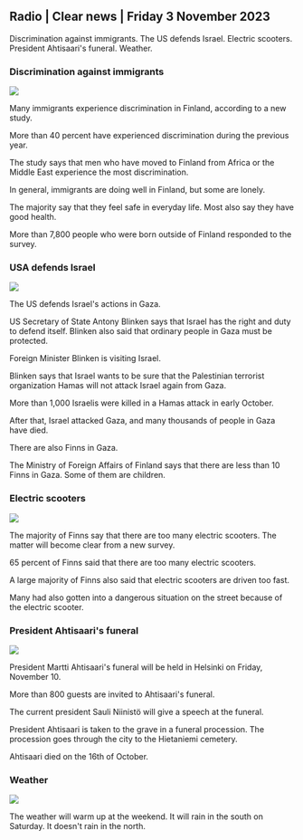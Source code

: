 ## Radio \| Clear news \| Friday 3 November 2023

Discrimination against immigrants. The US defends Israel. Electric scooters. President Ahtisaari's funeral. Weather.

### Discrimination against immigrants

![](https://images.cdn.yle.fi/image/upload/c_crop,h_1080,w_1919,x_0,y_0/ar_1.7777777777777777,c_fill,g_faces,h_675,w_1200/dpr_1.0/q_auto:eco/f_auto/fl_lossy/v1693477380/39-116537864f0696340afe)

Many immigrants experience discrimination in Finland, according to a new study.

More than 40 percent have experienced discrimination during the previous year.

The study says that men who have moved to Finland from Africa or the Middle East experience the most discrimination.

In general, immigrants are doing well in Finland, but some are lonely.

The majority say that they feel safe in everyday life. Most also say they have good health.

More than 7,800 people who were born outside of Finland responded to the survey.

### USA defends Israel

![](https://images.cdn.yle.fi/image/upload/c_crop,h_1178,w_2095,x_0,y_45/ar_1.7777777777777777,c_fill,g_faces,h_675,w_1200/dpr_1.0/q_auto:eco/f_auto/fl_lossy/v1697558051/39-1187709652eacaa1698e)

The US defends Israel's actions in Gaza.

US Secretary of State Antony Blinken says that Israel has the right and duty to defend itself. Blinken also said that ordinary people in Gaza must be protected.

Foreign Minister Blinken is visiting Israel.

Blinken says that Israel wants to be sure that the Palestinian terrorist organization Hamas will not attack Israel again from Gaza.

More than 1,000 Israelis were killed in a Hamas attack in early October.

After that, Israel attacked Gaza, and many thousands of people in Gaza have died.

There are also Finns in Gaza.

The Ministry of Foreign Affairs of Finland says that there are less than 10 Finns in Gaza. Some of them are children.

### Electric scooters

![](https://images.cdn.yle.fi/image/upload/c_crop,h_2268,w_4032,x_0,y_378/ar_1.7777777777777777,c_fill,g_faces,h_675,w_1200/dpr_1.0/q_auto:eco/f_auto/fl_lossy/v1629190662/39-842535611aab23cf6db)

The majority of Finns say that there are too many electric scooters. The matter will become clear from a new survey.

65 percent of Finns said that there are too many electric scooters.

A large majority of Finns also said that electric scooters are driven too fast.

Many had also gotten into a dangerous situation on the street because of the electric scooter.

### President Ahtisaari's funeral

![](https://images.cdn.yle.fi/image/upload/c_crop,h_3238,w_5757,x_259,y_350/ar_1.7777777777777777,c_fill,g_faces,h_675,w_1200/dpr_1.0/q_auto:eco/f_auto/fl_lossy/v1697440152/39-1186733652ce1167d3e9)

President Martti Ahtisaari's funeral will be held in Helsinki on Friday, November 10.

More than 800 guests are invited to Ahtisaari's funeral.

The current president Sauli Niinistö will give a speech at the funeral.

President Ahtisaari is taken to the grave in a funeral procession. The procession goes through the city to the Hietaniemi cemetery.

Ahtisaari died on the 16th of October.

### Weather

![](https://images.cdn.yle.fi/image/upload/c_crop,h_1080,w_1919,x_0,y_0/ar_1.7777777777777777,c_fill,g_faces,h_675,w_1200/dpr_1.0/q_auto:eco/f_auto/fl_lossy/v1699023031/39-11957186545088dc4556)

The weather will warm up at the weekend. It will rain in the south on Saturday. It doesn't rain in the north.
